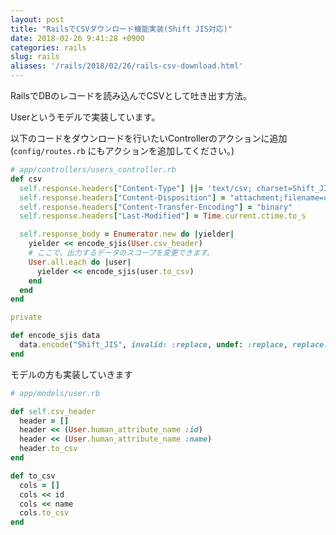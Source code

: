 ```yaml
---
layout: post
title: "RailsでCSVダウンロード機能実装(Shift JIS対応)"
date: 2018-02-26 9:41:28 +0900
categories: rails
slug: rails
aliases: '/rails/2018/02/26/rails-csv-download.html'
---
```


RailsでDBのレコードを読み込んでCSVとして吐き出す方法。

Userというモデルで実装しています。

以下のコードをダウンロードを行いたいControllerのアクションに追加(`config/routes.rb` にもアクションを追加してください。)

```rb
# app/controllers/users_controller.rb
def csv
  self.response.headers["Content-Type"] ||= 'text/csv; charset=Shift_JIS'
  self.response.headers["Content-Disposition"] = "attachment;filename=users_#{Time.current.to_i}.csv"
  self.response.headers["Content-Transfer-Encoding"] = "binary"
  self.response.headers["Last-Modified"] = Time.current.ctime.to_s

  self.response_body = Enumerator.new do |yielder|
    yielder << encode_sjis(User.csv_header)
    # ここで、出力するデータのスコープを変更できます。
    User.all.each do |user|
      yielder << encode_sjis(user.to_csv)
    end
  end
end

private

def encode_sjis data
  data.encode("Shift_JIS", invalid: :replace, undef: :replace, replace: '?')
end
```

モデルの方も実装していきます

```rb
# app/models/user.rb

def self.csv_header
  header = []
  header << (User.human_attribute_name :id)
  header << (User.human_attribute_name :name)
  header.to_csv
end

def to_csv
  cols = []
  cols << id
  cols << name
  cols.to_csv
end
```
